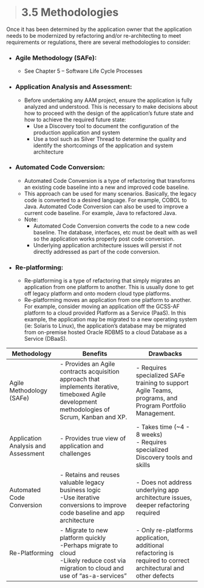 > # **3.5** Methodologies

Once it has been determined by the application owner that the application needs to be modernized by refactoring and/or re-architecting to meet requirements or regulations, there are several methodologies to consider:

- ### Agile Methodology (SAFe): 
    - See Chapter 5 – Software Life Cycle Processes
- ### Application Analysis and Assessment: 
    - Before undertaking any AAM project, ensure the application is fully analyzed and understood.  This is necessary to make decisions about how to proceed with the design of the application’s future state and how to achieve the required future state:
        - Use a Discovery tool to document the configuration of the production application and system
        - Use a tool such as Silver Thread to determine the quality and identify the shortcomings of the application and system architecture
- ### Automated Code Conversion: 
    - Automated Code Conversion is a type of refactoring that transforms an existing code baseline into a new and improved code baseline.
    - This approach can be used for many scenarios.  Basically, the legacy code is converted to a desired language.  For example, COBOL to Java.  Automated Code Conversion can also be used to improve a current code baseline.  For example, Java to refactored Java.
    - Note: 
        - Automated Code Conversion converts the code to a new code baseline.  The database, interfaces, etc must be dealt with as well so the application works properly post code conversion.
        - Underlying application architecture issues will persist if not directly addressed as part of the code conversion.
- ### Re-platforming:
    - Re-platforming is a type of refactoring that simply migrates an application from one platform to another.  This is usually done to get off legacy platform and onto modern cloud type platforms.
    - Re-platforming moves an application from one platform to another.  For example, consider moving an application off the GCSS-AF platform to a cloud provided Platform as a Service (PaaS).  In this example, the application may be migrated to a new operating system (ie: Solaris to Linux), the application’s database may be migrated from on-premise hosted Oracle RDBMS to a cloud Database as a Service (DBaaS).


| Methodology | Benefits | Drawbacks |
| --- | --- | --- |
| Agile Methodology (SAFe) | - Provides an Agile contracts acquisition approach that implements iterative, timeboxed Agile development methodologies of Scrum, Kanban and XP. | - Requires specialized SAFe training to support Agile Teams, programs, and Program Portfolio Management. |
| Application Analysis and Assessment | - Provides true view of application and challenges | - Takes time (~4 - 8 weeks)<br/> - Requires specialized Discovery tools and skills |
| Automated Code Conversion | - Retains and reuses valuable legacy business logic<br/> -Use iterative conversions to improve code baseline and app architecture | - Does not address underlying app architecture issues, deeper refactoring required |
| Re-Platforming | - Migrate to new platform quickly<br/> -Perhaps migrate to cloud<br/> -Likely reduce cost via migration to cloud and use of “as-a-services” | - Only re-platforms application, additional refactoring is required to correct architectural and other defects |

